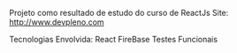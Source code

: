 Projeto como resultado de estudo do curso de ReactJs
Site: http://www.devpleno.com

Tecnologias Envolvida: 
React
FireBase
Testes Funcionais